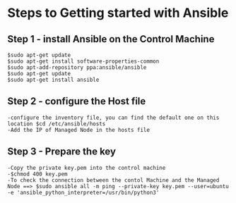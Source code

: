 # Steps to Getting started with Ansible 
## Step 1 - install Ansible on the Control Machine
	
	$sudo apt-get update
	$sudo apt-get install software-properties-common
	$sudo apt-add-repository ppa:ansible/ansible
	$sudo apt-get update
	$sudo apt-get install ansible
	
## Step 2 - configure the Host file
	-configure the inventory file, you can find the default one on this location $cd /etc/ansible/hosts
	-Add the IP of Managed Node in the hosts file

## Step 3 - Prepare the key
	-Copy the private key.pem into the control machine 
	-$chmod 400 key.pem
	-To check the connection between the contol Machine and the Managed Node ==> $sudo ansible all -m ping --private-key key.pem --user=ubuntu -e 'ansible_python_interpreter=/usr/bin/python3'
	
